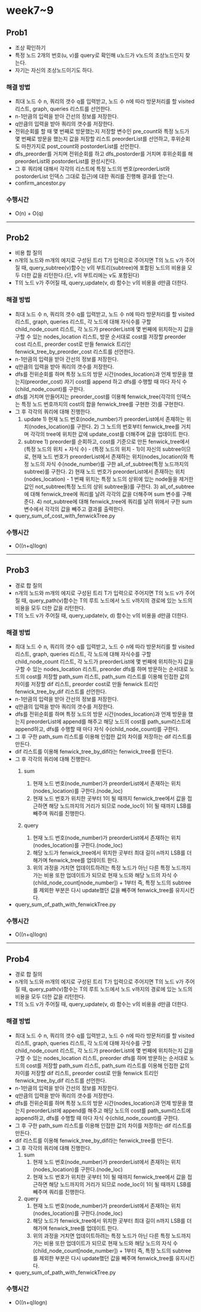 
# week7~9
## Prob1
- 조상 확인하기 
- 특정 노드 2개의 번호(u, v)를 query로 확인해 u노드가 v노드의 조상노드인지 찾는다.
- 자기는 자신의 조상노드이기도 하다.


### 해결 방법
- 최대 노드 수 n, 쿼리의 갯수 q를 입력받고, 노드 수 n에 따라 방문처리를 할 visited 리스트, graph, queries 리스트를 선언한다. 
- n-1만큼의 입력을 받아 간선의 정보를 저장한다.
- q만큼의 입력을 받아 쿼리의 갯수를 저장한다. 
- 전위순회를 할 때 몇 번째로 방문했는지 저장할 변수인 pre_count와 특정 노드가 몇 번째로 방문을 했는지 값을 저장할 리스트 preorderList를 선언하고, 후위순회도 마찬가지로 post_count와 postorderList를 선언한다. 
- dfs_preorder를 거치며 전위순회를 하고 dfs_postorder를 거치며 후위순회를 해 preorderList와 postorderList를 완성시킨다.
- 그 후 쿼리에 대해서 각각의 리스트에 특정 노드의 번호(preorderList와 postorderList 인덱스 그대로 접근)에 대한 쿼리를 진행해 결과를 얻는다.
- confirm_ancestor.py


### 수행시간
- O(n) + O(q)


---

## Prob2
- 비용 합 질의
- n개의 노드와 m개의 에지로 구성된 트리 T가 입력으로 주어지면 T의 노드 v가 주어질 때, query_subtree(v)함수는 v의 부트리(subtree)에 포함된 노드의 비용을 모두 더한 값을 리턴한다.(단, v의 부트리에는 v도 포함된다)
- T의 노드 v가 주어질 때, query_update(v, d) 함수는 v의 비용을 d만큼 더한다.



### 해결 방법
- 최대 노드 수 n, 쿼리의 갯수 q를 입력받고, 노드 수 n에 따라 방문처리를 할 visited 리스트, graph, queries 리스트, 각 노드에 대해 자식수를 구할 child_node_count 리스트, 각 노드가 preorderList에 몇 번째에 위치하는지 값을 구할 수 있는 nodes_location 리스트, 방문 순서대로 cost를 저장할 preorder cost 리스트, preorder cost로 만들 fenwick 트리인 fenwick_tree_by_preorder_cost 리스트를 선언한다. 
- n-1만큼의 입력을 받아 간선의 정보를 저장한다.
- q만큼의 입력을 받아 쿼리의 갯수를 저장한다. 
- dfs를 전위순회를 하며 특정 노드의 방문 시간(nodes_location)과 언제 방문을 했는지(preorder_cost) 자기 cost를 append 하고 dfs를 수행할 때 마다 자식 수(child_node_count)를 구한다.
- dfs를 거치며 만들어지는 preorder_cost를 이용해 fenwick_tree(각각의 인덱스는 특정 노드 번호까지의 cost의 합을 fenwick_tree를 구현한 것)를 구현한다. 
- 그 후 각각의 쿼리에 대해 진행한다.
  1) update
		  1) 현재 노드 번호(node_number)가 preorderList에서 존재하는 위치(nodes_location)를 구한다.
		  2) 그 노드의 번호부터 fenwick_tree를 거치며 각각의 tree에 위치한 값에 update_cost를 더해주며 값을 업데이트 한다. 
  2) subtree
		  1) preorder를 순회하고, cost를 기준으로 만든 fenwick_tree에서 (특정 노드의 위치 + 자식 수) - (특정 노드의 위치 - 1)이 자신의 subtree이므로, 현재 노드 번호가 preorderList에서 존재하는 위치(nodes_location)와 특정 노드의 자식 수(node_number)를 구한 all_of_subtree(특정 노드까지의 subtree)를 구한다.
		  2) 현재 노드 번호가 preorderList에서 존재하는 위치(nodes_location) - 1 번째 위치는 특정 노드의 상위에 있는 node들을 제거한 값인 not_subtree(특정 노드의 상위 subtree들)를 구한다.
		  3) all_of_subtree에 대해 fenwick_tree에 쿼리를 날려 각각의 값을 더해주며 sum 변수를 구해준다.
		  4) not_subtree에 대해 fenwick_tree에 쿼리를 날려 위에서 구한 sum 변수에서 각각의 값을 빼주고 결과를 출력한다.
- query_sum_of_cost_with_fenwickTree.py

### 수행시간
- O((n+q)logn)


---

## Prob3
- 경로 합 질의
- n개의 노드와 m개의 에지로 구성된 트리 T가 입력으로 주어지면 T의 노드 v가 주어질 때, query_path(v)함수는 T의 루트 노드에서 노드 v까지의 경로에 있는 노드의 비용을 모두 더한 값을 리턴한다. 
- T의 노드 v가 주어질 때, query_update(v, d) 함수는 v의 비용을 d만큼 더한다.


### 해결 방법
- 최대 노드 수 n, 쿼리의 갯수 q를 입력받고, 노드 수 n에 따라 방문처리를 할 visited 리스트, graph, queries 리스트, 각 노드에 대해 자식수를 구할 child_node_count 리스트, 각 노드가 preorderList에 몇 번째에 위치하는지 값을 구할 수 있는 nodes_location 리스트, preorder dfs를 하며 방문하는 순서대로 노드의 cost를 저장할 path_sum 리스트, path_sum 리스트를 이용해 인접한 값의 차이를 저장할 dif 리스트, preorder cost로 만들 fenwick 트리인 fenwick_tree_by_dif 리스트를 선언한다. 
- n-1만큼의 입력을 받아 간선의 정보를 저장한다.
- q만큼의 입력을 받아 쿼리의 갯수를 저장한다. 
- dfs를 전위순회를 하며 특정 노드의 방문 시간(nodes_location)과 언제 방문을 했는지 preorderList에 append를 해주고 해당 노드의 cost를 path_sum리스트에 append하고, dfs를 수행할 때 마다 자식 수(child_node_count)를 구한다.
- 그 후 구한 path_sum 리스트를 이용해 인접한 값의 차이를 저장하는 dif 리스트를 만든다.
- dif 리스트를 이용해 fenwick_tree_by_dif라는 fenwick_tree를 만든다.
- 그 후 각각의 쿼리에 대해 진행한다.
  1) sum
  
	  1) 현재 노드 번호(node_number)가 preorderList에서 존재하는 위치(nodes_location)를 구한다.(node_loc)
	  2) 현재 노드 번호가 위치한 곳부터 1이 될 때까지 fenwick_tree에서 값을 접근하면 해당 노드까지의 거리가 되므로 node_loc이 1이 될 때까지 LSB를 빼주며 쿼리를 진행한다.
	  
  2) query
  
	  1) 현재 노드 번호(node_number)가 preorderList에서 존재하는 위치(nodes_location)를 구한다.(node_loc)
	  2) 해당 노드가 fenwick_tree에서 위치한 곳부터 최대 길이 n까지 LSB를 더해가며 fenwick_tree를 업데이트 한다. 
	  3) 위의 과정을 거치면 업데이트하려는 특정 노드가 아닌 다른 특정 노드까지 가는 비용 또한 업데이트가 되므로 현재 노드와 해당 노드의 자식 수(child_node_count[node_number]) + 1부터 즉, 특정 노드의 subtree를 제외한 부분은 다시 update했던 값을 빼주며 fenwick_tree를 유지시킨다.
- query_sum_of_path_with_fenwickTree.py


### 수행시간
- O((n+q)logn)

---

## Prob4
- 경로 합 질의
- n개의 노드와 m개의 에지로 구성된 트리 T가 입력으로 주어지면 T의 노드 v가 주어질 때, query_path(v)함수는 T의 루트 노드에서 노드 v까지의 경로에 있는 노드의 비용을 모두 더한 값을 리턴한다. 
- T의 노드 v가 주어질 때, query_update(v, d) 함수는 v의 비용을 d만큼 더한다.


### 해결 방법
- 최대 노드 수 n, 쿼리의 갯수 q를 입력받고, 노드 수 n에 따라 방문처리를 할 visited 리스트, graph, queries 리스트, 각 노드에 대해 자식수를 구할 child_node_count 리스트, 각 노드가 preorderList에 몇 번째에 위치하는지 값을 구할 수 있는 nodes_location 리스트, preorder dfs를 하며 방문하는 순서대로 노드의 cost를 저장할 path_sum 리스트, path_sum 리스트를 이용해 인접한 값의 차이를 저장할 dif 리스트, preorder cost로 만들 fenwick 트리인 fenwick_tree_by_dif 리스트를 선언한다. 
- n-1만큼의 입력을 받아 간선의 정보를 저장한다.
- q만큼의 입력을 받아 쿼리의 갯수를 저장한다. 
- dfs를 전위순회를 하며 특정 노드의 방문 시간(nodes_location)과 언제 방문을 했는지 preorderList에 append를 해주고 해당 노드의 cost를 path_sum리스트에 append하고, dfs를 수행할 때 마다 자식 수(child_node_count)를 구한다.
- 그 후 구한 path_sum 리스트를 이용해 인접한 값의 차이를 저장하는 dif 리스트를 만든다.
- dif 리스트를 이용해 fenwick_tree_by_dif라는 fenwick_tree를 만든다.
- 그 후 각각의 쿼리에 대해 진행한다.
  1) sum
	  1) 현재 노드 번호(node_number)가 preorderList에서 존재하는 위치(nodes_location)를 구한다.(node_loc)
	  2) 현재 노드 번호가 위치한 곳부터 1이 될 때까지 fenwick_tree에서 값을 접근하면 해당 노드까지의 거리가 되므로 node_loc이 1이 될 때까지 LSB를 빼주며 쿼리를 진행한다.
  2) query
	  1) 현재 노드 번호(node_number)가 preorderList에서 존재하는 위치(nodes_location)를 구한다.(node_loc)
	  2) 해당 노드가 fenwick_tree에서 위치한 곳부터 최대 길이 n까지 LSB를 더해가며 fenwick_tree를 업데이트 한다. 
	  3) 위의 과정을 거치면 업데이트하려는 특정 노드가 아닌 다른 특정 노드까지 가는 비용 또한 업데이트가 되므로 현재 노드와 해당 노드의 자식 수(child_node_count[node_number]) + 1부터 즉, 특정 노드의 subtree를 제외한 부분은 다시 update했던 값을 빼주며 fenwick_tree를 유지시킨다.
- query_sum_of_path_with_fenwickTree.py


### 수행시간
- O((n+q)logn)

